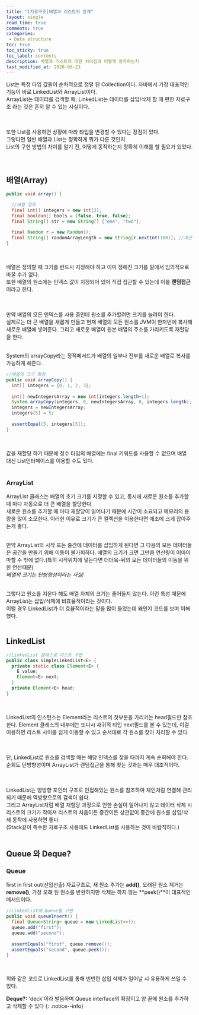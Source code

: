 ```yaml
---
title: "[자료구조]배열과 리스트의 관계"
layout: single    
read_time: true    
comments: true   
categories: 
 - Data structure  
toc: true    
toc_sticky: true    
toc_label: contents    
description: 배열과 리스트의 대한 차이점과 어떻게 동작하는지
last_modified_at: 2020-06-23   
---   
```

List는 특정 타입 값들이 순차적으로 정렬 된 Collection이다. 자바에서 가장 대표적인 기능이 바로 LinkedList와 ArrayList이다.   
ArrayList는 데이터를 검색할 때, LinkedList는 데이터를 삽입/삭제 할 때 편한 자료구조 라는 것은 흔히 알 수 있는 사실이다.   
<br>
<br>

또한 List를 사용하면 상황에 따라 타입을 변경할 수 있다는 장점이 있다.   
그렇다면 일반 배열과 List는 정확하게 뭐가 다른 것인지    
List의 구현 방법의 차이를 알기 전, 어떻게 동작하는지 정확히 이해를 할 필요가 있었다.   
<br>
<br>

## 배열(Array)
```java
public void array() {

  //배열 정의
  final int[] integers = new int[3]; 
  final boolean[] bools = {false, true, false};
  final String[] str = new String[] {"one", "two"};
  
  final Random r = new Random();
  final String[] randomArrayLength = new String[r.nextInt(100)]; //계산된 값을 이용해 배열 생성
}
```
<br>

배열은 정의할 때 크기를 반드시 지정해야 하고 이미 정해진 크기를 밑에서 임의적으로 바꿀 수가 없다.    
또한 배열의 원소에는 인덱스 값이 지정되어 있어 직접 접근할 수 있는데 이를 **랜덤접근** 이라고 한다.   
<br>
<br>

만약 배열의 모든 인덱스를 사용 중인데 원소를 추가할려면 크기를 늘려야 한다.   
실제로는 더 큰 배열을 새롭게 만들고 현재 배열의 모든 원소를 JVM이 한꺼번에 복사해 새로운 배열에 넣어준다. 
그리고 새로운 배열이 원본 배열의 주소를 가리키도록 재할당을 한다. 
<br>
<br>

System의 arrayCopy라는 정적메서드가 배열의 일부나 전부를 새로운 배열로 복사를 가능하게 해준다.
<br>
```java
//배열의 크기 확장
public void arrayCopy() {
  int[] integers = {0, 1, 2, 3};
  
  int[] newIntegersArray = new int[integers.length+1];
  System.arrayCopy(integers, 0, newIntegersArray, 0, integers.length);
  integers = newIntegersArray;
  integers[5] = 5;
  
  assertEqual(5, integers[5]);
}
```
<br>

값을 재할당 하기 때문에 정수 타입의 배열에는 final 키워드를 사용할 수 없으며 배열 대신 
List인터페이스를 이용할 수도 있다. 
<br>
<br>

### ArrayList
ArrayList 클래스는 배열의 초기 크기를 지정할 수 있고, 동시에 새로운 원소를 추가할 때 마다 자동으로 더 큰 배열을 할당한다.    
새로운 원소를 추가할 때 마다 재할당이 일어나기 때문에 시간이 소요되고 메모리의 용량을 많이 소모한다. 
이러한 이유로 크기가 큰 컬렉션을 이용한다면 애초에 크게 잡아주는게 좋다. 
<br>
<br>

만약 ArrayList의 시작 또는 중간에 데이터를 삽입하게 된다면 그 다음의 모든 데이터들은 공간을 만들기 위해 이동이 불가피하다. 
배열의 크기가 크면 그만큼 연산량이 어마어마할 수 밖에 없다.(특히 시작위치에 넣는다면 더더욱-뒤의 모든 데이터들의 이동을 위한 연산때문)     
_배열의 크기는 단방향성이라는 사실!_
<br>
<br>

그렇다고 원소를 지운다 해도 배열 자체의 크기는 줄어들지 않는다. 이런 특성 때문에 ArrayList는 삽입/삭제에 비효율적이라는 것이다.    
이럴 경우 LinkedList가 더 효율적이라는 말을 많이 들었는데 왜인지 코드를 보며 이해했다.   
<br>

## LinkedList
```java
//LinkedList 클래스로 리스트 구현
public class SimpleLinkedList<E> {
  private static class Element<E> {
    E value;
    Element<E> next;
  }
  private Element<E> head;
}
```
<br>

LinkedList의 인스턴스는 Element라는 리스트의 첫부분을 가리키는 head필드만 참조한다. 
Element 클래스의 내부에는 또다시 재귀적 타입 next필드를 볼 수 있는데, 이걸 이용하면 리스트 사이를
쉽게 이동할 수 있고 순서대로 각 원소를 찾아 처리할 수 있다.   
<br>
<br>

단, LinkedList로 원소를 검색할 때는 해당 인덱스를 찾을 때까지 계속 순회해야 한다. 순회도 단방향성이며 
ArrayList가 랜덤접근을 통해 찾는 것과는 매우 대조적이다.    
<br>
<br>

LinkedList는 양방향 포인터 구조로 인접해있는 원소를 참조하여 체인처럼 연결해 관리되기 때문에 역방향으로의 검색이 쉽다.   
그리고 ArrayList처럼 배열 재할당 과정으로 인한 손실이 일어나지 않고 데이터 삭제 시 리스트의 크기가 작아져
리스트의 처음이든 중간이든 상관없이 중간에 원소를 삽입/삭제 동작에 사용하면 좋다.    
(Stack같이 특수한 자료구조 사용에도 LinkedList를 사용하는 것이 바람직하다.)
<br>
<br>

## Queue 와 Deque?

### Queue
first in first out(선입선출) 자료구조로, 새 원소 추가는 **add()**, 오래된 원소 제거는 **remove()**, 
가장 오래 된 원소를 반환하지만 삭제는 하지 않는 **peek()**이 대표적인 메서드이다. 
<br>

```java
//LinkedList에 Queue를 구현
public void queueInsert() {
  final Queue<String> queue = new LinkedList<>();
  queue.add("first");
  queue.add("second");
  
  assertEquals("first", queue.remove());
  assertEquals("second", queue.peek());
}
```
<br>

위와 같은 코드로 LinkedList를 통해 빈번한 삽입 삭제가 일어날 시 유용하게 쓰일 수 있다.    

**Deque?:** 'deck'이라 발음하며 Queue interface의 확장이고 양 끝에 원소를 추가하고 삭제할 수 있다 
{: .notice--info}   

<br>
<br>
<br>
<br>
<br>













